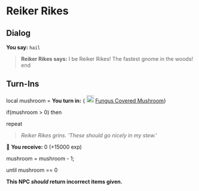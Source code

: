 # Reiker Rikes



## Dialog

**You say:** `hail`



>**Reiker Rikes says:** I be Reiker Rikes! The fastest gnome in the woods!
end

## Turn-Ins



local mushroom =  **You turn in:**  { <img style="background:url(/static/icons/blank_slot.gif);width:20px;height:20px;" src="/static/icons/item_1206.png" alt="" /> <a
                                href="/item/31479" data-url="31479" class="tooltip-link link">Fungus Covered Mushroom</a>}



if(mushroom > 0) then


repeat



>*Reiker Rikes grins. 'These should go nicely in my stew.'*



 &#127873; **You receive:** 0 (+15000 exp)

 



mushroom = mushroom - 1;


until mushroom == 0



**This NPC *should* return incorrect items given.**
